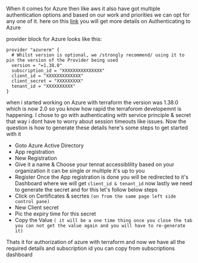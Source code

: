 When it comes for Azure then like aws it also have got multiple authentication options and based on our work and priorities we can opt for any one of it.
here on this [link](https://www.terraform.io/docs/providers/azurerm/index.html ) you will get more details on Authenticating to Azure 

provider block for Azure looks like this:
```
provider "azurerm" {
  # Whilst version is optional, we /strongly recommend/ using it to pin the version of the Provider being used
  version = "=1.38.0"
  subscription_id = "XXXXXXXXXXXXXXX"
  client_id = "XXXXXXXXXXXXX"
  client_secret = "XXXXXXXXX"
  tenant_id = "XXXXXXXXXX"
}
```
when i started working on Azure with terraform the version was 1.38.0 which is now 2.0 so you know how rapid the terraforom developemnt is happening. I chose to go with authenticating with service principle & secret that way i dont have to worry about session timeouts like issues. Now the question is how to generate these details here's some steps to get started with it

- Goto Azure Active Directory
- App registration
- New Registration
- Give it a name & Choose your tennat accessiblility based on your organization it can be single or multiple it's up to you
- Register
Once the App registration is done you will be redirected to it's Dashboard where we will get ``` client_id & tenant_id ``` now lastly we need to generate the secret and for this let's follow below steps
- Click on Certificates & secrtes `(on from the same page left side control pane)`
- New Client secret
- Pic the expiry time for this secret
- Copy the Value `( it will be a one time thing once you close the tab you can not get the value again and you will have to re-generate it)`

Thats it for authorization of azure with terraform and now we have all the required details and subscription id you can copy from subscriptions dashboard

